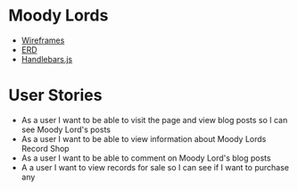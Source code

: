 # Moody Lords


-   [Wireframes](http://imgur.com/a/YJwub)
-   [ERD](http://imgur.com/a/hBUcj)
-   [Handlebars.js](http://handlebarsjs.com)

# User Stories

- As a user I want to be able to visit the page and view blog posts so I can see Moody Lord's posts
- As a user I want to be able to view information about Moody Lords Record Shop
- As a user I want to be able to comment on Moody Lord's blog posts
- A a user I want to view records for sale so I can see if I want to purchase any
